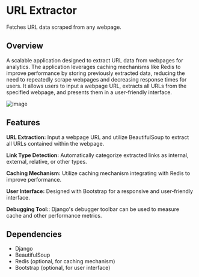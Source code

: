 
# URL Extractor

Fetches URL data scraped from any webpage.

## Overview
A scalable application designed to extract URL data from webpages for analytics. The application leverages caching mechanisms like Redis to improve performance by storing previously extracted data, reducing the need to repeatedly scrape webpages and decreasing response times for users. It allows users to input a webpage URL, extracts all URLs from the specified webpage, and presents them in a user-friendly interface.


![image](https://github.com/Malini-ux/URL-Extractor-Web-app-tool-Django/assets/114894629/7af7d550-fee3-4825-98a7-4c6cb86950f4)

## Features

**URL Extraction:** Input a webpage URL and utilize BeautifulSoup to extract all URLs contained within the webpage.

**Link Type Detection:** Automatically categorize extracted links as internal, external, relative, or other types.

**Caching Mechanism:** Utilize caching mechanism integrating with Redis to improve performance.

**User Interface:** Designed with Bootstrap for a responsive and user-friendly interface.

**Debugging Tool:**: Django's debugger toolbar can be used to measure cache and other performance metrics.




## Dependencies

- Django
- BeautifulSoup
- Redis (optional, for caching mechanism)
- Bootstrap (optional, for user interface)


